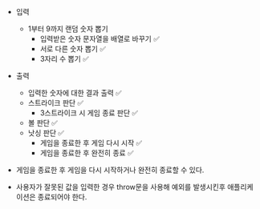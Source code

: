 - 입력

  - 1부터 9까지 랜덤 숫자 뽑기
    - 입력받은 숫자 문자열을 배열로 바꾸기 ✅
    - 서로 다른 숫자 뽑기 ✅
    - 3자리 수 뽑기 ✅

- 출력

  - 입력한 숫자에 대한 결과 출력 ✅
  - 스트라이크 판단 ✅
    - 3스트라이크 시 게임 종료 판단 ✅
  - 볼 판단 ✅
  - 낫싱 판단 ✅
    - 게임을 종료한 후 게임 다시 시작 ✅
    - 게임을 종료한 후 완전히 종료 ✅

- 게임을 종료한 후 게임을 다시 시작하거나 완전히 종료할 수 있다.
- 사용자가 잘못된 값을 입력한 경우 throw문을 사용해 예외를 발생시킨후 애플리케이션은 종료되어야 한다.
